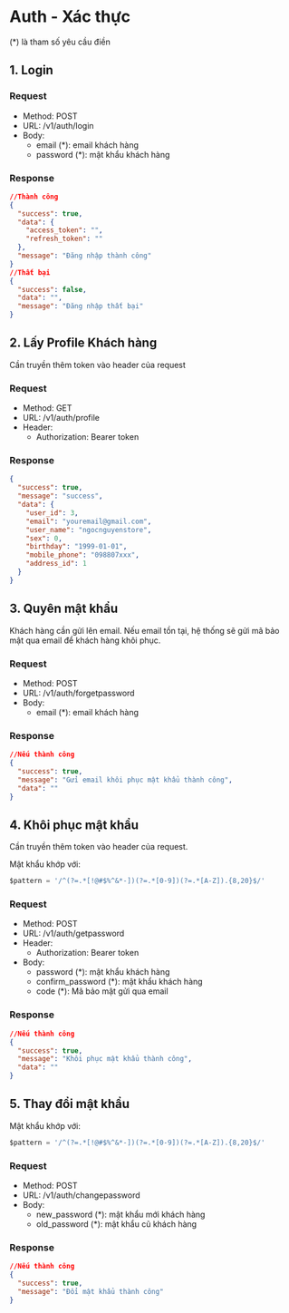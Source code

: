 # Auth - Xác thực

(*) là tham số yêu cầu điền

## 1. Login

### Request

- Method:  POST 
- URL: /v1/auth/login
- Body: 
    - email (*): email khách hàng
    - password (*): mật khẩu khách hàng

### Response

```json
//Thành công
{
  "success": true,
  "data": {
    "access_token": "",
    "refresh_token": ""
  },
  "message": "Đăng nhập thành công"
}
//Thất bại
{
  "success": false,
  "data": "",
  "message": "Đăng nhập thất bại"
}
```

## 2. Lấy Profile Khách hàng

Cần truyền thêm token vào header của request

### Request

- Method:  GET 
- URL: /v1/auth/profile
- Header: 
    - Authorization: Bearer token

### Response

```json
{
  "success": true,
  "message": "success",
  "data": {
    "user_id": 3,
    "email": "youremail@gmail.com",
    "user_name": "ngocnguyenstore",
    "sex": 0,
    "birthday": "1999-01-01",
    "mobile_phone": "098807xxx",
    "address_id": 1
  }
}

```

## 3. Quyên mật khẩu

Khách hàng cần gửi lên email. Nếu email tồn tại, hệ thống sẽ gửi mã bảo mật qua email để khách hàng khôi phục.

### Request

- Method:  POST 
- URL: /v1/auth/forgetpassword
- Body: 
    - email (*): email khách hàng
    
### Response

```json
//Nếu thành công
{
  "success": true,
  "message": "Gửi email khôi phục mật khẩu thành công",
  "data": ""
}

```

## 4. Khôi phục mật khẩu

Cần truyền thêm token vào header của request.

Mật khẩu khớp với:

```js
$pattern = '/^(?=.*[!@#$%^&*-])(?=.*[0-9])(?=.*[A-Z]).{8,20}$/'
```

### Request

- Method:  POST 
- URL: /v1/auth/getpassword
- Header: 
    - Authorization: Bearer token
- Body: 
    - password (*): mật khẩu khách hàng
    - confirm_password (*): mật khẩu khách hàng
    - code (*): Mã bảo mật gửi qua email
    
### Response

```json
//Nếu thành công
{
  "success": true,
  "message": "Khôi phục mật khẩu thành công",
  "data": ""
}

```


## 5. Thay đổi mật khẩu

Mật khẩu khớp với:

```js
$pattern = '/^(?=.*[!@#$%^&*-])(?=.*[0-9])(?=.*[A-Z]).{8,20}$/'
```

### Request

- Method:  POST 
- URL: /v1/auth/changepassword
- Body: 
    - new_password (*): mật khẩu mới khách hàng
    - old_password (*): mật khẩu cũ khách hàng
    
### Response

```json
//Nếu thành công
{
  "success": true,
  "message": "Đổi mật khẩu thành công"
}

```